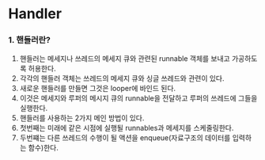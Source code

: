 # Handler
### 1. 핸들러란?
1. 핸들러는 메세지나 쓰레드의 메세지 큐와 관련된 runnable 객체를 보내고 가공하도록 허용한다.
2. 각각의 핸들러 객체는 쓰레드의 메세지 큐와 싱글 쓰레드와 관련이 있다.
3. 새로운 핸들러를 만들면 그것은 looper에 바인드 된다.
4. 이것은 메세지와 루퍼의 메시지 큐의 runnable을 전달하고 루퍼의 쓰레드에 그들을 실행한다.
5. 핸들러를 사용하는 2가지 메인 방법이 있다.
6. 첫번째는 미래에 같은 시점에 실행될 runnables과 메세지를 스케줄링한다.
7. 두번쨰는 다른 쓰레드의 수행이 될 액션을 enqueue(자료구조의 데이터를 입력하는 함수)한다.
